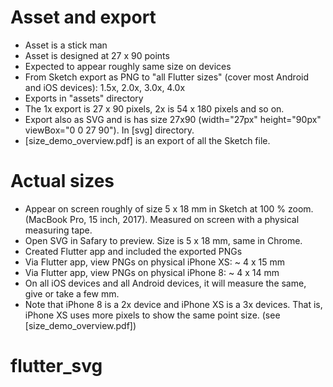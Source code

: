 # Asset and export

* Asset is a stick man
* Asset is designed at 27 x 90 points
* Expected to appear roughly same size on devices
* From Sketch export as PNG to "all Flutter sizes" (cover most Android and iOS devices): 1.5x, 2.0x, 3.0x, 4.0x
* Exports in "assets" directory
* The 1x export is 27 x 90 pixels, 2x is 54 x 180 pixels and so on.
* Export also as SVG and is has size 27x90 (width="27px" height="90px" viewBox="0 0 27 90"). In [svg] directory.
* [size_demo_overview.pdf] is an export of all the Sketch file.

# Actual sizes
* Appear on screen roughly of size 5 x 18 mm in Sketch at 100 % zoom. (MacBook Pro, 15 inch, 2017). Measured on screen with a physical measuring tape.
* Open SVG in Safary to preview. Size is 5 x 18 mm, same in Chrome.
* Created Flutter app and included the exported PNGs
* Via Flutter app, view PNGs on physical iPhone XS: ~ 4 x 15 mm
* Via Flutter app, view PNGs on physical iPhone 8: ~ 4 x 14 mm
* On all iOS devices and all Android devices, it will measure the same, give or take a few mm.
* Note that iPhone 8 is a 2x device and iPhone XS is a 3x devices. That is, iPhone XS uses more pixels to show the same point size. (see [size_demo_overview.pdf])

# flutter_svg
